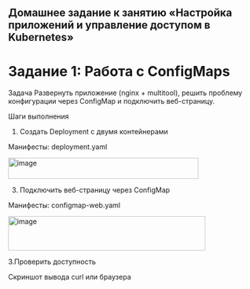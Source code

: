 ## Домашнее задание к занятию «Настройка приложений и управление доступом в Kubernetes»


# Задание 1: Работа с ConfigMaps
Задача
Развернуть приложение (nginx + multitool), решить проблему конфигурации через ConfigMap и подключить веб-страницу.

Шаги выполнения

1. Создать Deployment с двумя контейнерами

Манифесты: deployment.yaml

<img width="387" height="43" alt="image" src="https://github.com/user-attachments/assets/e143a7a6-4b61-4e2f-8a2d-fec376f352d8" />


3. Подключить веб-страницу через ConfigMap

 Манифесты: configmap-web.yaml  

 <img width="401" height="70" alt="image" src="https://github.com/user-attachments/assets/ae91665e-abb5-4489-beb0-75351955e1f9" />



3.Проверить доступность


Скриншот вывода curl или браузера
